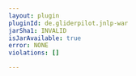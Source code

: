 ```yaml
---
layout: plugin
pluginId: de.gliderpilot.jnlp-war
jarSha1: INVALID
isJarAvailable: true
error: NONE
violations: []

---
```

